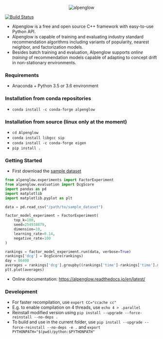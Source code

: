 <p align="center">
  <img src="./misc/alpenglow.png" alt="alpenglow"/>
</p>

[![Build Status](https://travis-ci.com/rpalovics/Alpenglow.svg?branch=master)](https://travis-ci.com/rpalovics/Alpenglow)

- Alpenglow is a free and open source C++ framework with easy-to-use Python API.
- Alpenglow is capable of training and evaluating industry standard recommendation algorithms including variants of popularity, nearest neighbor, and factorization models.
- Besides batch training and evaluation, Alpenglow supports *online training* of recommendation models capable of adapting to concept drift in non-stationary environments.

### Requirements
- Anaconda + Python 3.5 or 3.6 environment

### Installation from conda repositories
- `conda install -c conda-forge alpenglow`

### Installation from source (linux only at the moment)
- `cd Alpenglow`
- `conda install libgcc sip`
- `conda install -c conda-forge eigen`
- `pip install .`


### Getting Started

- First download the [sample dataset](http://info.ilab.sztaki.hu/~fbobee/alpenglow/alpenglow_sample_dataset)

```python
from alpenglow.experiments import FactorExperiment
from alpenglow.evaluation import DcgScore
import pandas as pd
import matplotlib
import matplotlib.pyplot as plt

data = pd.read_csv("/path/to/sample_dataset")

factor_model_experiment = FactorExperiment(
    top_k=100,
    seed=254938879,
    dimension=10,
    learning_rate=0.14,
    negative_rate=100
)

rankings = factor_model_experiment.run(data, verbose=True)
rankings['dcg'] = DcgScore(rankings)
day = 86400
averages = rankings['dcg'].groupby((rankings['time']-rankings['time'].min())//day).mean()
plt.plot(averages)
```
- Online documentation: https://alpenglow.readthedocs.io/en/latest/

### Development
- For faster recompilation, use `export CC="ccache cc"`
- E.g. to enable compilation on 4 threads, use `echo 4 > .parallel`
- Reinstall modified version using `pip install --upgrade --force-reinstall --no-deps .`
- To build and use in the current folder, use `pip install --upgrade --force-reinstall --no-deps -e .` and `export PYTHONPATH="$(pwd)/python:$PYTHONPATH"`
